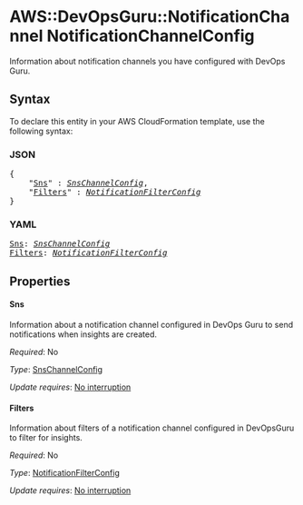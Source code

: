 # AWS::DevOpsGuru::NotificationChannel NotificationChannelConfig

Information about notification channels you have configured with DevOps Guru.

## Syntax

To declare this entity in your AWS CloudFormation template, use the following syntax:

### JSON

<pre>
{
    "<a href="#sns" title="Sns">Sns</a>" : <i><a href="snschannelconfig.md">SnsChannelConfig</a></i>,
    "<a href="#filters" title="Filters">Filters</a>" : <i><a href="notificationfilterconfig.md">NotificationFilterConfig</a></i>
}
</pre>

### YAML

<pre>
<a href="#sns" title="Sns">Sns</a>: <i><a href="snschannelconfig.md">SnsChannelConfig</a></i>
<a href="#filters" title="Filters">Filters</a>: <i><a href="notificationfilterconfig.md">NotificationFilterConfig</a></i>
</pre>

## Properties

#### Sns

Information about a notification channel configured in DevOps Guru to send notifications when insights are created.

_Required_: No

_Type_: <a href="snschannelconfig.md">SnsChannelConfig</a>

_Update requires_: [No interruption](https://docs.aws.amazon.com/AWSCloudFormation/latest/UserGuide/using-cfn-updating-stacks-update-behaviors.html#update-no-interrupt)

#### Filters

Information about filters of a notification channel configured in DevOpsGuru to filter for insights.

_Required_: No

_Type_: <a href="notificationfilterconfig.md">NotificationFilterConfig</a>

_Update requires_: [No interruption](https://docs.aws.amazon.com/AWSCloudFormation/latest/UserGuide/using-cfn-updating-stacks-update-behaviors.html#update-no-interrupt)

